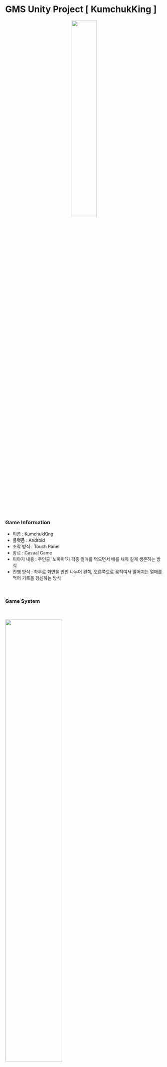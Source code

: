 <h1 align="left">GMS Unity Project [ KumchukKing ]</h1>

<p align = "center">
  <img width="40%" height="40%" align = "center" src="https://github.com/ciderzx/Unity_TheLoves/assets/66687236/69502197-fe11-407d-85e6-27fdbf41f785"/>
</p>

<h3> Game Information </h3>

+ 이름 : KumchukKing
+ 플랫폼 : Android
+ 조작 방식 : Touch Panel
+ 장르 : Casual Game
+ 이야기 내용 : 주인공 '노마미'가 각종 열매를 먹으면서 배를 채워 길게 생존하는 방식
+ 진행 방식 : 좌우로 화면을 반반 나누어 왼쪽, 오른쪽으로 움직여서 떨어지는 열매를 먹어 기록을 갱신하는 방식
<br>

<h3> Game System </h3>

<br>

<p align = "left">
  <img width="60%" height="60%" align = "center" src="https://github.com/ciderzx/Unity_TheLoves/assets/66687236/236201b1-4523-4fa7-bb1a-2169c0241f10"/>
  <br>
  불길한 기운은 플레이어를 따라오는 오브젝트 
  입니다. 해당 오브젝트는 시간이 지날 수록 <br>
  점점 빨라지며 플레이어가 성실히 여자친구를
  구해야 하는 이유 중 하나 입니다.
</p>

<br>

<p align = "left">
  <img width="60%" height="60%" align = "center" src="https://github.com/ciderzx/Unity_TheLoves/assets/66687236/57a04805-2569-4b97-8fa1-5ee9f1891c60"/>
  <br>
  기억의 조각은 어떠한 사건에 중심이 되는
  물체의 일정 개수를 모으는 시스템 입니다. <br>
  물체는 사건에 대해 연관이 되어있으며
  플레이어가 다 모아야 클리어가 가능합니다.
</p>

<br>

<p align = "left">
  <img width="60%" height="60%" align = "center" src="https://github.com/ciderzx/Unity_TheLoves/assets/66687236/3b64a667-e482-4b97-99f3-7eacbae1a9f6"/>
  <br>
  각 스테이지는 어떠한 사건을 중심으로 진행
 되게 됩니다. 플레이어는 스테이지를 클리어 하게 되면 <br>
 스토리상 시간을 되돌리게 되는데 되돌린 이후의
 스토리를 스크롤 형식으로 연출이 되게 됩니다.
</p>

<br>

---

<h2 align="left"> Project Summary </h2>

<p align = "center">
  <img width="70%" height="70%" align = "center" src="https://github.com/ciderzx/Unity_TheLoves/assets/66687236/d27f6f80-3ff4-400f-adbd-eddf85cd33b9"/>
</p>

기여도
+ 기획 : 30%  /  개발 : 65%
+ 해당프로젝트는 앞서 설명했듯, 외부 동아리인 ‘G a m e  M a k e r s’에 서
  활동하여 개발한  ‘T h e  L o v e r s’ 입니다. 해당게임은 2D  P l a t f o r m e r 
  게임으로 기획된 스토리를 토대로 개발 하였습니다. 
  남자가 시간을 되돌릴 수 있는 능력을 가지고 자신의 여자를 구하는 
  흐름으로 흘러가게 되는데 각종 난관과 퍼즐을 공략하여 
  스테이지 별로 스토리가 전개가 됩니다.

---
